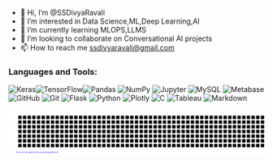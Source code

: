 - 👋 Hi, I’m @SSDivyaRavali
- 👀 I’m interested in Data Science,ML,Deep Learning,AI
- 🌱 I’m currently learning MLOPS,LLMS
- 💞️ I’m looking to collaborate on Conversational AI projects
- 📫 How to reach me ssdivyaravali@gmail.com

<h3 align="left">Languages and Tools:</h3>
<p align="left"> <img alt="Keras" src="https://img.shields.io/badge/Keras-%23D00000.svg?&style=for-the-badge&logo=Keras&logoColor=white"/><img alt="TensorFlow" src="https://img.shields.io/badge/TensorFlow-%23FF6F00.svg?&style=for-the-badge&logo=TensorFlow&logoColor=white" /><img alt="Pandas" src="https://img.shields.io/badge/pandas-%23150458.svg?&style=for-the-badge&logo=pandas&logoColor=white" />	<img alt="NumPy" src="https://img.shields.io/badge/numpy-%23013243.svg?&style=for-the-badge&logo=numpy&logoColor=white" />
<img alt="Jupyter" src="https://img.shields.io/badge/Jupyter-%23F37626.svg?&style=for-the-badge&logo=Jupyter&logoColor=white" />
<img alt="MySQL" src="https://img.shields.io/badge/mysql-%2300f.svg?&style=for-the-badge&logo=mysql&logoColor=white"/>
 <img alt="Metabase" src="https://img.shields.io/badge/metabase%23039BE5.svg?&style=for-the-badge&logo=metabase"/>
  <img alt="GitHub" src="https://img.shields.io/badge/github-%23121011.svg?&style=for-the-badge&logo=github&logoColor=white"/>
  <img alt="Git" src="https://img.shields.io/badge/git-%23F05033.svg?&style=for-the-badge&logo=git&logoColor=white"/>
  <img alt="Flask" src="https://img.shields.io/badge/flask-%23000.svg?&style=for-the-badge&logo=flask&logoColor=white"/>
<img alt="Python" src="https://img.shields.io/badge/python-%2314354C.svg?&style=for-the-badge&logo=python&logoColor=white"/>
<img alt="Plotly" src="https://img.shields.io/badge/plotly-%2300599C.svg?&style=for-the-badge&logo=plotly&logoColor=white"/>
<img alt="C" src="https://img.shields.io/badge/c-%2300599C.svg?&style=for-the-badge&logo=c&ogoColor=white"/>
<img alt="Tableau" src="https://img.shields.io/badge/tableau%23000000.svg?&style=for-the-badge&logo=tableau&logoColor=white"/>
<img alt="Markdown" src="https://img.shields.io/badge/markdown-%23000000.svg?&style=for-the-badge&logo=markdown&logoColor=white"/>
</p>

![gitartwork](gitartwork.svg)

<!---
SSDivyaRavali/SSDivyaRavali is a ✨ special ✨ repository because its `README.md` (this file) appears on your GitHub profile.
You can click the Preview link to take a look at your changes.
--->
